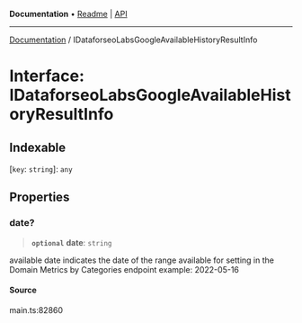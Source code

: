 **Documentation** • [Readme](../README.md) \| [API](../globals.md)

***

[Documentation](../README.md) / IDataforseoLabsGoogleAvailableHistoryResultInfo

# Interface: IDataforseoLabsGoogleAvailableHistoryResultInfo

## Indexable

 \[`key`: `string`\]: `any`

## Properties

### date?

> **`optional`** **date**: `string`

available date
indicates the date of the range available for setting in the Domain Metrics by Categories endpoint
example:
2022-05-16

#### Source

main.ts:82860
